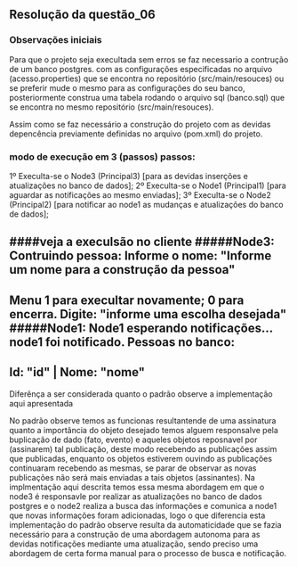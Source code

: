 ## Resolução da questão_06

### Observações iniciais
Para que o projeto seja execultada sem erros se faz necessario a contrução de um banco postgres.
com as configurações especificadas no arquivo (acesso.properties) que se encontra no repositório
(src/main/resouces) ou se preferir mude o mesmo para as configurações do seu banco, posteriormente construa uma tabela rodando o arquivo sql 
(banco.sql) que se encontra no mesmo repositório (src/main/resouces).

Assim como se faz necessário a construção do projeto com as devidas depencência previamente definidas no arquivo (pom.xml) do projeto.

### modo de execução em 3 (passos) passos:
1º Execulta-se o Node3 (Principal3) [para as devidas inserções e atualizações no banco de dados]; 
2º Execulta-se o Node1 (Principal1) [para aguardar as notificações ao mesmo enviadas];
3º Execulta-se o Node2 (Principal2) [para notificar ao node1 as mudanças e atualizações do banco de dados];

####veja a execulsão no cliente
#####Node3:
Contruindo pessoa: 
Informe o nome: "Informe um nome para a construção da pessoa"
------------ 
 Menu 
 1 para execultar novamente; 
 0 para encerra. 
Digite: "informe uma escolha desejada"
#####Node1:
Node1 esperando notificações...
node1 foi notificado.
Pessoas no banco:
----------------------
Id: "id" | Nome: "nome"
----------------------


Diferênça a ser considerada quanto o padrão observe a implementação aqui apresentada

No padrão observe temos as funcionas resultantende de uma assinatura quanto  a importância do objeto desejado temos alguem responsalve pela buplicação de dado (fato, evento) 
e aqueles objetos reposnavel por (assinarem) tal publicação, deste modo recebendo as publicações assim que publicadas, enquanto os objetos estiverem ouvindo as publicações
continuaram recebendo as mesmas, se parar de observar as novas publicações não será mais enviadas a tais objetos (assinantes). Na implmentação aqui descrita temos essa mesma abordagem
em que o node3 é responsavle por realizar as atualizações no banco de dados postgres e o node2 realiza a busca das informações e comunica a node1 que novas informações foram adicionadas, logo o que diferencia 
esta implementação do padrão observe resulta da automaticidade que se fazia necessário para a construção de uma abordagem autonoma para as devidas notificações mediante uma atualização, sendo preciso uma abordagem 
de certa forma manual para o processo de busca e notificação. 





